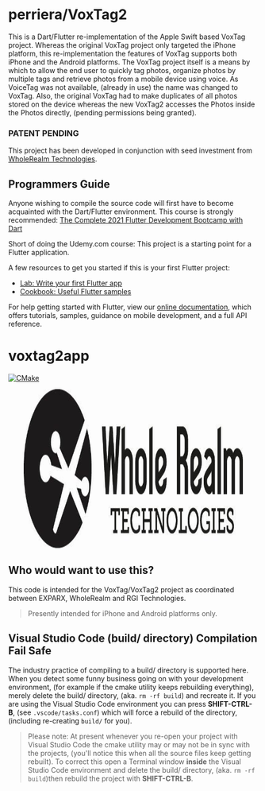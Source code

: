 
# perriera/VoxTag2
This is a Dart/Flutter re-implementation of the Apple Swift based VoxTag project. Whereas the original VoxTag project only targeted the iPhone platform, this re-implementation the features of VoxTag supports both iPhone and the Android platforms.  The VoxTag project itself is a means by which to allow the end user to quickly tag photos, organize photos by multiple tags and retrieve photos from a mobile device using voice. As VoiceTag was not available,  (already in use) the name was changed to VoxTag. Also, the original VoxTag had to make duplicates of all photos stored on the device whereas the new VoxTag2 accesses the Photos inside the Photos directly, (pending permissions being granted).  

### PATENT PENDING 
This project has been developed in conjunction with seed investment from [WholeRealm Technologies](https://www.wholerealm.com/).
## Programmers Guide
Anyone wishing to compile the source code will first have to become acquainted with the Dart/Flutter environment. 
This course is strongly recommended: [The Complete 2021 Flutter Development Bootcamp with Dart](https://www.udemy.com/course/flutter-bootcamp-with-dart/#overview)

Short of doing the Udemy.com course:
This project is a starting point for a Flutter application.

A few resources to get you started if this is your first Flutter project:

- [Lab: Write your first Flutter app](https://flutter.dev/docs/get-started/codelab)
- [Cookbook: Useful Flutter samples](https://flutter.dev/docs/cookbook)

For help getting started with Flutter, view our
[online documentation](https://flutter.dev/docs), which offers tutorials,
samples, guidance on mobile development, and a full API reference.


# voxtag2app

[![CMake](https://github.com/mattcoding4days/extras/actions/workflows/cmake.yml/badge.svg?branch=dev)](https://github.com/mattcoding4days/extras/actions/workflows/cmake.yml)

<div align="center">
  <img width="442" height="320" src="images/logos/WRT_logo-H-bw-1.jpg">
  <br>
</div>

## Who would want to use this?
This code is intended for the VoxTag/VoxTag2 project as coordinated between EXPARX, WholeRealm and RGI Technologies.

>
> Presently intended for iPhone and Android platforms only.
>

## Visual Studio Code (build/ directory) Compilation Fail Safe
The industry practice of compiling to a build/ directory is supported here. When you detect some funny business going on with your development environment, (for example if the cmake utility keeps rebuilding everything), merely delete the build/ directory, (aka. `rm -rf build`) and recreate it. If you are using the Visual Studio Code environment you can press **SHIFT-CTRL-B**, (see `.vscode/tasks.conf`) which will force a rebuild of the directory, (including re-creating `build/` for you).

> Please note: At present whenever you re-open your project with Visual Studio Code the cmake utility may or may not be in sync with the projects, (you'll notice this when all the source files keep getting rebuilt). To correct this open a Terminal window **inside** the Visual Studio Code environment and delete the build/ directory, (aka. `rm -rf build`)then rebuild the project with **SHIFT-CTRL-B**.

